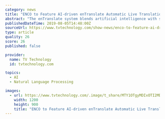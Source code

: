 ```yaml
---
category: news
title: "ENCO to Feature AI-driven enTranslate Automatic Live Translation System at IBC 2019"
abstract: "The enTranslate system blends artificial intelligence with sophisticated linguistics modelling as the foundation of its Neural Machine Translation methodology, which provides translations based on the context surrounding current words and phrases."
publishedDateTime: 2019-08-05T14:48:00Z
sourceUrl: https://www.tvtechnology.com/show-news/enco-to-feature-ai-driven-entranslate-automatic-live-translation-system-at-ibc-2019
type: article
quality: 26
score: 26
published: false

provider:
  name: TV Technology
  id: tvtechnology.com

topics:
  - AI
  - Natural Language Processing

images:
  - url: https://www.tvtechnology.com/.image/t_share/MTY1OTgyMDIxOTI2MDA0MzY2/enco_entranslate-1.jpg
    width: 1200
    height: 900
    title: "ENCO to Feature AI-driven enTranslate Automatic Live Translation System at IBC 2019"
---
```

